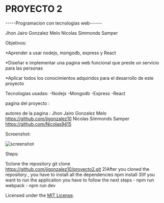 # PROYECTO 2
-----Programacion con tecnologias web------


Jhon Jairo Gonzalez Melo
Nicolas Simmonds Samper 



Objetivos:

*Aprender a usar nodejs, mongodb, express y React  

*Diseñar e implementar una pagina web funcional que preste un servicio para las personas 

*Aplicar todos los conocimientos adquiridos para el desarrollo de este proyecto


Tecnologias usadas:
-Nodejs
-Mongodb
-Express
-React


pagina del proyecto : 

autores de la pagina : Jhon Jairo Gonzalez Melo https://github.com/jjgonzalez10
                       Nicolas Simmonds Samper  https://github.com/Nicolas9415

Screenshot:


![screenshot](https://raw.githubusercontent.com/jjgonzalez10/proyecto2/blob/master/images/Captura.PNG )


Steps:

1)clone the repository 
    git clone https://github.com/jjgonzalez10/proyecto2.git
2)After you cloned the repository , you have to install all the dependencies
    npm install
3)If you want to run the application you have to follow the next steps
    - npm run webpack
    - npm run dev


Licensed under the [MIT License](LICENSE).




